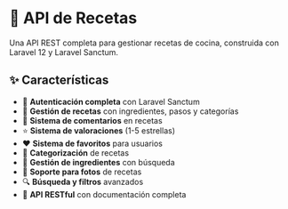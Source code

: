 # 🍳 API de Recetas

Una API REST completa para gestionar recetas de cocina, construida con Laravel 12 y Laravel Sanctum.

## ✨ Características

- 🔐 **Autenticación completa** con Laravel Sanctum
- 📖 **Gestión de recetas** con ingredientes, pasos y categorías
- 💬 **Sistema de comentarios** en recetas
- ⭐ **Sistema de valoraciones** (1-5 estrellas)
- ❤️ **Sistema de favoritos** para usuarios
- 📂 **Categorización** de recetas
- 🥕 **Gestión de ingredientes** con búsqueda
- 📸 **Soporte para fotos** de recetas
- 🔍 **Búsqueda y filtros** avanzados
- 📱 **API RESTful** con documentación completa

